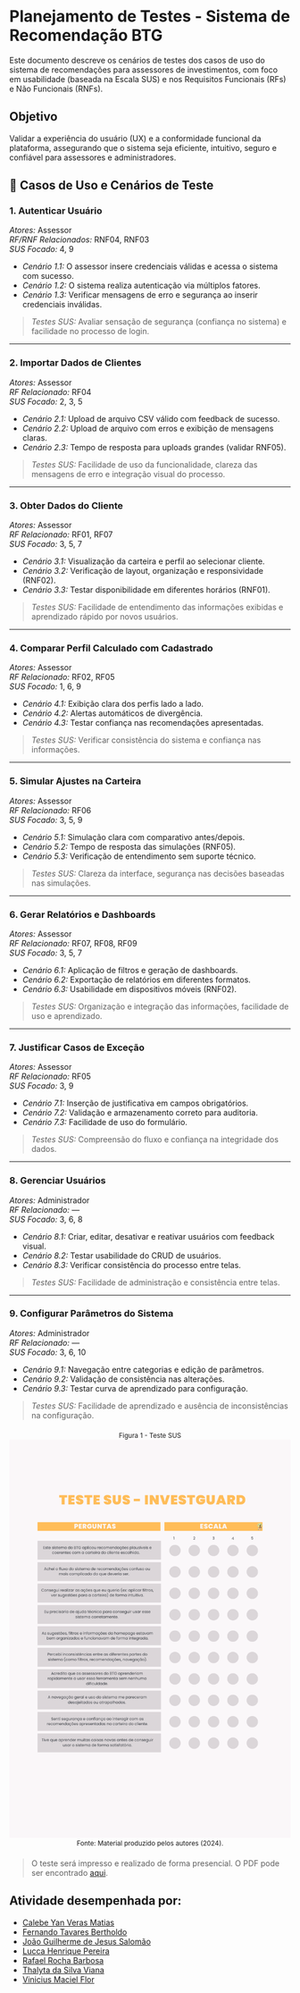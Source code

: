 # Planejamento de Testes - Sistema de Recomendação BTG

Este documento descreve os cenários de testes dos casos de uso do sistema de recomendações para assessores de investimentos, com foco em usabilidade (baseada na Escala SUS) e nos Requisitos Funcionais (RFs) e Não Funcionais (RNFs).

## Objetivo

Validar a experiência do usuário (UX) e a conformidade funcional da plataforma, assegurando que o sistema seja eficiente, intuitivo, seguro e confiável para assessores e administradores.


## 🧪 Casos de Uso e Cenários de Teste

### 1. Autenticar Usuário
*Atores:* Assessor  
*RF/RNF Relacionados:* RNF04, RNF03  
*SUS Focado:* 4, 9

- *Cenário 1.1:* O assessor insere credenciais válidas e acessa o sistema com sucesso.
- *Cenário 1.2:* O sistema realiza autenticação via múltiplos fatores.
- *Cenário 1.3:* Verificar mensagens de erro e segurança ao inserir credenciais inválidas.

> *Testes SUS:* Avaliar sensação de segurança (confiança no sistema) e facilidade no processo de login.

---

### 2. Importar Dados de Clientes
*Atores:* Assessor  
*RF Relacionado:* RF04  
*SUS Focado:* 2, 3, 5

- *Cenário 2.1:* Upload de arquivo CSV válido com feedback de sucesso.
- *Cenário 2.2:* Upload de arquivo com erros e exibição de mensagens claras.
- *Cenário 2.3:* Tempo de resposta para uploads grandes (validar RNF05).

> *Testes SUS:* Facilidade de uso da funcionalidade, clareza das mensagens de erro e integração visual do processo.

---

### 3. Obter Dados do Cliente
*Atores:* Assessor  
*RF Relacionado:* RF01, RF07  
*SUS Focado:* 3, 5, 7

- *Cenário 3.1:* Visualização da carteira e perfil ao selecionar cliente.
- *Cenário 3.2:* Verificação de layout, organização e responsividade (RNF02).
- *Cenário 3.3:* Testar disponibilidade em diferentes horários (RNF01).

> *Testes SUS:* Facilidade de entendimento das informações exibidas e aprendizado rápido por novos usuários.

---

### 4. Comparar Perfil Calculado com Cadastrado
*Atores:* Assessor  
*RF Relacionado:* RF02, RF05  
*SUS Focado:* 1, 6, 9

- *Cenário 4.1:* Exibição clara dos perfis lado a lado.
- *Cenário 4.2:* Alertas automáticos de divergência.
- *Cenário 4.3:* Testar confiança nas recomendações apresentadas.

> *Testes SUS:* Verificar consistência do sistema e confiança nas informações.

---

### 5. Simular Ajustes na Carteira
*Atores:* Assessor  
*RF Relacionado:* RF06  
*SUS Focado:* 3, 5, 9

- *Cenário 5.1:* Simulação clara com comparativo antes/depois.
- *Cenário 5.2:* Tempo de resposta das simulações (RNF05).
- *Cenário 5.3:* Verificação de entendimento sem suporte técnico.

> *Testes SUS:* Clareza da interface, segurança nas decisões baseadas nas simulações.

---

### 6. Gerar Relatórios e Dashboards
*Atores:* Assessor  
*RF Relacionado:* RF07, RF08, RF09  
*SUS Focado:* 3, 5, 7

- *Cenário 6.1:* Aplicação de filtros e geração de dashboards.
- *Cenário 6.2:* Exportação de relatórios em diferentes formatos.
- *Cenário 6.3:* Usabilidade em dispositivos móveis (RNF02).

> *Testes SUS:* Organização e integração das informações, facilidade de uso e aprendizado.

---

### 7. Justificar Casos de Exceção
*Atores:* Assessor  
*RF Relacionado:* RF05  
*SUS Focado:* 3, 9

- *Cenário 7.1:* Inserção de justificativa em campos obrigatórios.
- *Cenário 7.2:* Validação e armazenamento correto para auditoria.
- *Cenário 7.3:* Facilidade de uso do formulário.

> *Testes SUS:* Compreensão do fluxo e confiança na integridade dos dados.

---

### 8. Gerenciar Usuários
*Atores:* Administrador  
*RF Relacionado:* —  
*SUS Focado:* 3, 6, 8

- *Cenário 8.1:* Criar, editar, desativar e reativar usuários com feedback visual.
- *Cenário 8.2:* Testar usabilidade do CRUD de usuários.
- *Cenário 8.3:* Verificar consistência do processo entre telas.

> *Testes SUS:* Facilidade de administração e consistência entre telas.

---

### 9. Configurar Parâmetros do Sistema
*Atores:* Administrador  
*RF Relacionado:* —  
*SUS Focado:* 3, 6, 10

- *Cenário 9.1:* Navegação entre categorias e edição de parâmetros.
- *Cenário 9.2:* Validação de consistência nas alterações.
- *Cenário 9.3:* Testar curva de aprendizado para configuração.

> *Testes SUS:* Facilidade de aprendizado e ausência de inconsistências na configuração.

<div align="center">
<sub>Figura 1 - Teste SUS</sub> <br>
<img src="img/PonderadaUX.png" alt="Espaçamento">
<sup>Fonte: Material produzido pelos autores (2024).</sup>
</div>

> O teste será impresso e realizado de forma presencial. O PDF pode ser encontrado [aqui](./img/Ponderada%20UX.pdf).

## Atividade desempenhada por:

- <a href="http://www.linkedin.com/in/calebe-matias">Calebe Yan Veras Matias</a>
- <a href="https://www.linkedin.com/in/fernandobertholdo/">Fernando Tavares Bertholdo</a>
- <a href="https://www.linkedin.com/in/joao-guilherme-salomao/">João Guilherme de Jesus Salomão</a>
- <a href="https://www.linkedin.com/in/lucca-henrique-pereira/">Lucca Henrique Pereira</a>
- <a href="https://www.linkedin.com/in/rafael-barbosa-b4386b293/">Rafael Rocha Barbosa</a>
- <a href="https://www.linkedin.com/in/thalyta-viana/">Thalyta da Silva Viana</a>
- <a href="https://www.linkedin.com/in/vinicius-maciel-flor/">Vinicius Maciel Flor</a>
